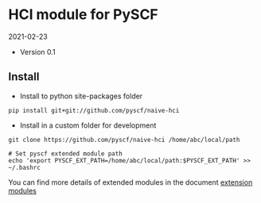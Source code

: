 HCI module for PySCF
====================

2021-02-23

* Version 0.1

Install
-------
* Install to python site-packages folder
```
pip install git+git://github.com/pyscf/naive-hci
```

* Install in a custom folder for development
```
git clone https://github.com/pyscf/naive-hci /home/abc/local/path

# Set pyscf extended module path
echo 'export PYSCF_EXT_PATH=/home/abc/local/path:$PYSCF_EXT_PATH' >> ~/.bashrc
```

You can find more details of extended modules in the document
[extension modules](http://pyscf.org/pyscf/install.html#extension-modules)
